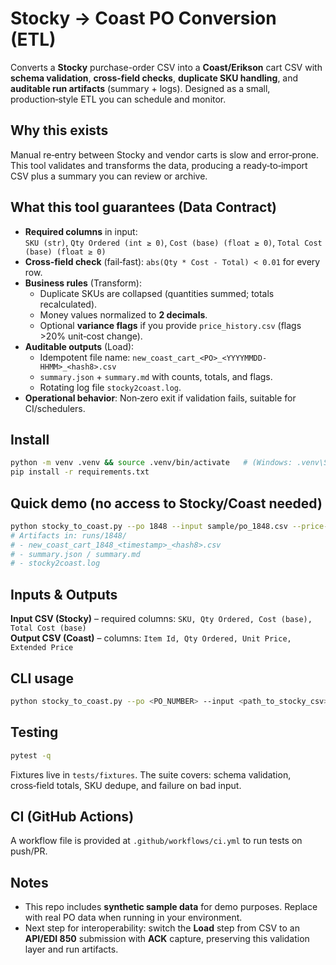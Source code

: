 # Stocky → Coast PO Conversion (ETL)

Converts a **Stocky** purchase-order CSV into a **Coast/Erikson** cart CSV with **schema validation**, **cross‑field checks**, **duplicate SKU handling**, and **auditable run artifacts** (summary + logs). Designed as a small, production‑style ETL you can schedule and monitor.

## Why this exists
Manual re‑entry between Stocky and vendor carts is slow and error‑prone. This tool validates and transforms the data, producing a ready‑to‑import CSV plus a summary you can review or archive.

## What this tool guarantees (Data Contract)
- **Required columns** in input:  
  `SKU (str)`, `Qty Ordered (int ≥ 0)`, `Cost (base) (float ≥ 0)`, `Total Cost (base) (float ≥ 0)`  
- **Cross‑field check** (fail‑fast): `abs(Qty * Cost - Total) < 0.01` for every row.
- **Business rules** (Transform):  
  - Duplicate SKUs are collapsed (quantities summed; totals recalculated).  
  - Money values normalized to **2 decimals**.  
  - Optional **variance flags** if you provide `price_history.csv` (flags >20% unit‑cost change).
- **Auditable outputs** (Load):  
  - Idempotent file name: `new_coast_cart_<PO>_<YYYYMMDD-HHMM>_<hash8>.csv`  
  - `summary.json` + `summary.md` with counts, totals, and flags.  
  - Rotating log file `stocky2coast.log`.  
- **Operational behavior**: Non‑zero exit if validation fails, suitable for CI/schedulers.

## Install
```bash
python -m venv .venv && source .venv/bin/activate   # (Windows: .venv\Scripts\activate)
pip install -r requirements.txt
```

## Quick demo (no access to Stocky/Coast needed)
```bash
python stocky_to_coast.py --po 1848 --input sample/po_1848.csv --price-history sample/price_history.csv
# Artifacts in: runs/1848/
# - new_coast_cart_1848_<timestamp>_<hash8>.csv
# - summary.json / summary.md
# - stocky2coast.log
```

## Inputs & Outputs
**Input CSV (Stocky)** – required columns: `SKU, Qty Ordered, Cost (base), Total Cost (base)`  
**Output CSV (Coast)** – columns: `Item Id, Qty Ordered, Unit Price, Extended Price`

## CLI usage
```bash
python stocky_to_coast.py --po <PO_NUMBER> --input <path_to_stocky_csv> [--price-history path/to/price_history.csv] [--outdir runs]
```

## Testing
```bash
pytest -q
```
Fixtures live in `tests/fixtures`. The suite covers: schema validation, cross‑field totals, SKU dedupe, and failure on bad input.

## CI (GitHub Actions)
A workflow file is provided at `.github/workflows/ci.yml` to run tests on push/PR.

## Notes
- This repo includes **synthetic sample data** for demo purposes. Replace with real PO data when running in your environment.
- Next step for interoperability: switch the **Load** step from CSV to an **API/EDI 850** submission with **ACK** capture, preserving this validation layer and run artifacts.
